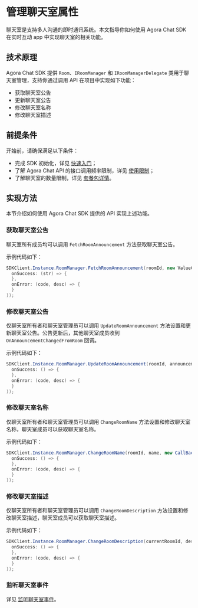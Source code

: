 # 管理聊天室属性

聊天室是支持多人沟通的即时通讯系统。本文指导你如何使用 Agora Chat SDK 在实时互动 app 中实现聊天室的相关功能。

## 技术原理

Agora Chat SDK 提供 `Room`、`IRoomManager` 和 `IRoomManagerDelegate` 类用于聊天室管理，支持你通过调用 API 在项目中实现如下功能：

- 获取聊天室公告
- 更新聊天室公告
- 修改聊天室名称
- 修改聊天室描述

## 前提条件

开始前，请确保满足以下条件：

- 完成 SDK 初始化，详见 [快速入门](https://docs-preprod.agora.io/cn/agora-chat/agora_chat_get_started_unity)；
- 了解 Agora Chat API 的接口调用频率限制，详见 [使用限制](https://docs-preprod.agora.io/cn/agora-chat/agora_chat_limitation_unity)；
- 了解聊天室的数量限制，详见 [套餐包详情](https://docs-preprod.agora.io/cn/agora-chat/agora_chat_plan)。

## 实现方法

本节介绍如何使用 Agora Chat SDK 提供的 API 实现上述功能。

### 获取聊天室公告

聊天室所有成员均可以调用 `FetchRoomAnnouncement` 方法获取聊天室公告。

示例代码如下：

```c#
SDKClient.Instance.RoomManager.FetchRoomAnnouncement(roomId, new ValueCallBack<string>(
  onSuccess: (str) => {
  },
  onError: (code, desc) => {
  }
));
```

### 修改聊天室公告

仅聊天室所有者和聊天室管理员可以调用 `UpdateRoomAnnouncement` 方法设置和更新聊天室公告。公告更新后，其他聊天室成员收到 `OnAnnouncementChangedFromRoom` 回调。

示例代码如下：

```c#
SDKClient.Instance.RoomManager.UpdateRoomAnnouncement(roomId, announcement, new CallBack(
  onSuccess: () => {
  },
  onError: (code, desc) => {
  }
));
```

### 修改聊天室名称

仅聊天室所有者和聊天室管理员可以调用 `ChangeRoomName` 方法设置和修改聊天室名称，聊天室成员可以获取聊天室名称。

示例代码如下：

```c#
SDKClient.Instance.RoomManager.ChangeRoomName(roomId, name, new CallBack(
  onSuccess: () => {
  },
  onError: (code, desc) => {
  }
));
```

### 修改聊天室描述

仅聊天室所有者和聊天室管理员可以调用 `ChangeRoomDescription` 方法设置和修改聊天室描述，聊天室成员可以获取聊天室描述。

示例代码如下：

```c#
SDKClient.Instance.RoomManager.ChangeRoomDescription(currentRoomId, description, new CallBack(
  onSuccess: () => {
  },
  onError: (code, desc) => {
  }
));
```

### 监听聊天室事件

详见 [监听聊天室事件](https://docs-preprod.agora.io/cn/null/agora_chat_chatroom_unity?platform=Unity#%E7%9B%91%E5%90%AC%E8%81%8A%E5%A4%A9%E5%AE%A4%E4%BA%8B%E4%BB%B6)。